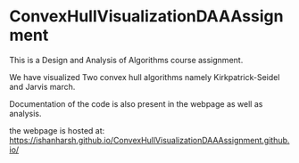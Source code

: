 # ConvexHullVisualizationDAAAssignment

This is a Design and Analysis of Algorithms course assignment.

We have visualized Two convex hull algorithms namely Kirkpatrick-Seidel and Jarvis march.

Documentation of the code is also present in the webpage as well as analysis.

the webpage is hosted at: https://ishanharsh.github.io/ConvexHullVisualizationDAAAssignment.github.io/
